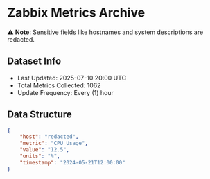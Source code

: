 # Zabbix Metrics Archive

⚠️ **Note**: Sensitive fields like hostnames and system descriptions are redacted.

## Dataset Info
- Last Updated: 2025-07-10 20:00 UTC
- Total Metrics Collected: 1062
- Update Frequency: Every (1) hour

## Data Structure
```json
{
    "host": "redacted",
    "metric": "CPU Usage",
    "value": "12.5",
    "units": "%",
    "timestamp": "2024-05-21T12:00:00"
}
```
